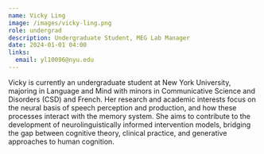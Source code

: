 ```yaml
---
name: Vicky Ling
image: /images/vicky-ling.png
role: undergrad
description: Undergraduate Student, MEG Lab Manager
date: 2024-01-01 04:00
links:
  email: yl10096@nyu.edu
---
```


Vicky is currently an undergraduate student at New York University, majoring in Language and Mind with minors in Communicative Science and Disorders (CSD) and French. Her research and academic interests focus on the neural basis of speech perception and production, and how these processes interact with the memory system. She aims to contribute to the development of neurolinguistically informed intervention models, bridging the gap between cognitive theory, clinical practice, and generative approaches to human cognition.
